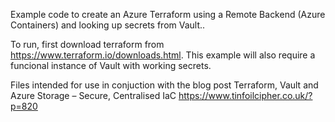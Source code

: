 Example code to create an Azure Terraform using a Remote Backend (Azure Containers) and looking up secrets from Vault..

To run, first download terraform from https://www.terraform.io/downloads.html. This example will also require a funcional instance of Vault with working secrets.

Files intended for use in conjuction with the blog post Terraform, Vault and Azure Storage – Secure, Centralised IaC https://www.tinfoilcipher.co.uk/?p=820
